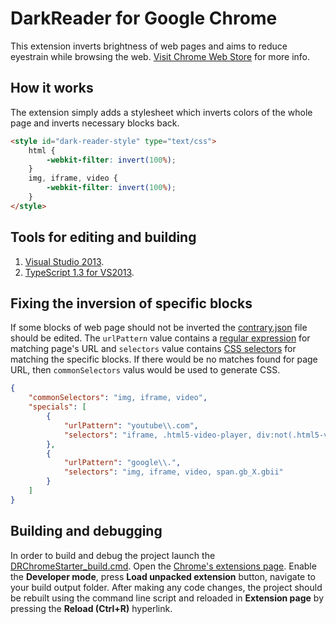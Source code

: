 DarkReader for Google Chrome
================
This extension inverts brightness of web pages and aims to reduce eyestrain while browsing the web.
[Visit Chrome Web Store](https://chrome.google.com/webstore/detail/dark-reader/eimadpbcbfnmbkopoojfekhnkhdbieeh) for more info.

## How it works
The extension simply adds a stylesheet which inverts colors of the whole page and inverts necessary blocks back.
```HTML
<style id="dark-reader-style" type="text/css">
    html {
        -webkit-filter: invert(100%);
    }
    img, iframe, video {
        -webkit-filter: invert(100%);
    }
</style>
```

## Tools for editing and building
1. [Visual Studio 2013](http://www.visualstudio.com/downloads/download-visual-studio-vs).
2. [TypeScript 1.3 for VS2013](https://visualstudiogallery.msdn.microsoft.com/955e0262-0858-40c9-ab5a-1acc680e9bfd).

## Fixing the inversion of specific blocks
If some blocks of web page should not be inverted the [contrary.json](https://github.com/alexanderby/darkreader/blob/master/src/DarkReader/generation/basic/contrary.json) file should be edited. The ```urlPattern``` value contains a [regular expression](http://regexr.com/) for matching page's URL and ```selectors``` value contains [CSS selectors](https://developer.mozilla.org/en-US/docs/Web/Guide/CSS/Getting_Started/Selectors) for matching the specific blocks. If there would be no matches found for page URL, then ```commonSelectors``` valus would be used to generate CSS.
```JSON
﻿{
    "commonSelectors": "img, iframe, video",
    "specials": [
        {
            "urlPattern": "youtube\\.com",
            "selectors": "iframe, .html5-video-player, div:not(.html5-video-player) img"
        },
        {
            "urlPattern": "google\\.",
            "selectors": "img, iframe, video, span.gb_X.gbii"
        }
    ]
}
```

## Building and debugging
In order to build and debug the project launch the [DRChromeStarter_build.cmd](https://github.com/alexanderby/darkreader/blob/master/build/DRChromeStarter_build.cmd). Open the [Chrome's extensions page](https://support.google.com/chrome/answer/187443). Enable the **Developer mode**, press **Load unpacked extension** button, navigate to your build output folder.
After making any code changes, the project should be rebuilt using the command line script and reloaded in **Extension page** by pressing the **Reload (Ctrl+R)** hyperlink.
